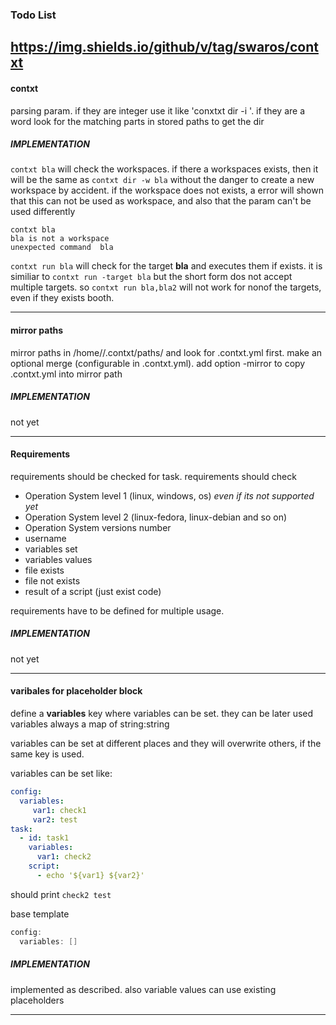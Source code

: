 ### Todo List
https://img.shields.io/github/v/tag/swaros/contxt
---

#### contxt <some-param>
parsing param. if they are integer use it like 'conxtxt dir -i <param>'. if they are a word look for the matching parts in stored paths to get the dir

##### IMPLEMENTATION
`contxt bla` will check the workspaces. if there a workspaces exists, then it will be the same as `contxt dir -w bla`
without the danger to create a new workspace by accident.
if the workspace does not exists, a error will shown that this can not be used as workspace, and also that the param can't be used differently
````shell
contxt bla
bla is not a workspace
unexpected command  bla
````
`contxt run bla` will check for the target **bla** and executes them if exists. it is similiar to `contxt run -target bla` 
but the short form dos not accept multiple targets. so `contxt run bla,bla2` will not work for nonof the targets, even if they exists booth.

---

#### mirror paths

mirror paths in /home/<user>/.contxt/paths/ and look for .contxt.yml first. make an optional merge (configurable in .contxt.yml). add option -mirror to copy .contxt.yml into mirror path 
   
##### IMPLEMENTATION
 not yet
 
----

#### Requirements

requirements should be checked for task. requirements should check
 - Operation System level 1 (linux, windows, os) *even if its not supported yet*
 - Operation System level 2 (linux-fedora, linux-debian and so on)
 - Operation System versions number
 - username
 - variables set
 - variables values
 - file exists
 - file not exists
 - result of a script (just exist code)

requirements have to be defined for multiple usage.

##### IMPLEMENTATION
 not yet
 
---

#### varibales for placeholder block

define a **variables** key where variables can be set. they can be later used
variables always a map of string:string

variables can be set at different places and they will overwrite others, if the same key
is used.

variables can be set like:
````yaml
config:
  variables:
     var1: check1
     var2: test
task:
  - id: task1
    variables:
      var1: check2
    script:
      - echo '${var1} ${var2}'
````

should print `check2 test`

base template 
````go
config:
  variables: []
````

##### IMPLEMENTATION

 implemented as described. also variable values can use existing placeholders

---
